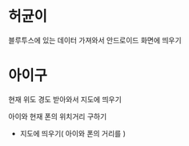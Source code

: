# 허균이

블루투스에 있는 데이터 가져와서  안드로이드 화면에 띄우기



# 아이구

현재 위도 경도 받아와서 지도에 띄우기

아이와 현재 폰의 위치거리 구하기

+ 지도에 띄우기( 아이와 폰의 거리를 )

  